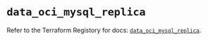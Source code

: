 # `data_oci_mysql_replica`

Refer to the Terraform Registory for docs: [`data_oci_mysql_replica`](https://registry.terraform.io/providers/oracle/oci/6.18.0/docs/data-sources/mysql_replica).
